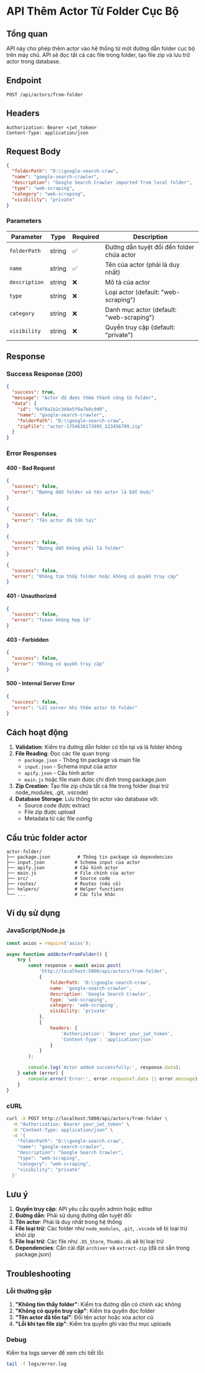 # API Thêm Actor Từ Folder Cục Bộ

## Tổng quan

API này cho phép thêm actor vào hệ thống từ một đường dẫn folder cục bộ trên máy chủ. API sẽ đọc tất cả các file trong folder, tạo file zip và lưu trữ actor trong database.

## Endpoint

```
POST /api/actors/from-folder
```

## Headers

```
Authorization: Bearer <jwt_token>
Content-Type: application/json
```

## Request Body

```json
{
  "folderPath": "D:\\google-search-craw",
  "name": "google-search-crawler",
  "description": "Google Search Crawler imported from local folder",
  "type": "web-scraping",
  "category": "web-scraping",
  "visibility": "private"
}
```

### Parameters

| Parameter | Type | Required | Description |
|-----------|------|----------|-------------|
| `folderPath` | string | ✅ | Đường dẫn tuyệt đối đến folder chứa actor |
| `name` | string | ✅ | Tên của actor (phải là duy nhất) |
| `description` | string | ❌ | Mô tả của actor |
| `type` | string | ❌ | Loại actor (default: "web-scraping") |
| `category` | string | ❌ | Danh mục actor (default: "web-scraping") |
| `visibility` | string | ❌ | Quyền truy cập (default: "private") |

## Response

### Success Response (200)

```json
{
  "success": true,
  "message": "Actor đã được thêm thành công từ folder",
  "data": {
    "id": "64f8a1b2c3d4e5f6a7b8c9d0",
    "name": "google-search-crawler",
    "folderPath": "D:\\google-search-craw",
    "zipFile": "actor-1754638173995_123456789.zip"
  }
}
```

### Error Responses

#### 400 - Bad Request
```json
{
  "success": false,
  "error": "Đường dẫn folder và tên actor là bắt buộc"
}
```

```json
{
  "success": false,
  "error": "Tên actor đã tồn tại"
}
```

```json
{
  "success": false,
  "error": "Đường dẫn không phải là folder"
}
```

```json
{
  "success": false,
  "error": "Không tìm thấy folder hoặc không có quyền truy cập"
}
```

#### 401 - Unauthorized
```json
{
  "success": false,
  "error": "Token không hợp lệ"
}
```

#### 403 - Forbidden
```json
{
  "success": false,
  "error": "Không có quyền truy cập"
}
```

#### 500 - Internal Server Error
```json
{
  "success": false,
  "error": "Lỗi server khi thêm actor từ folder"
}
```

## Cách hoạt động

1. **Validation**: Kiểm tra đường dẫn folder có tồn tại và là folder không
2. **File Reading**: Đọc các file quan trọng:
   - `package.json` - Thông tin package và main file
   - `input.json` - Schema input của actor
   - `apify.json` - Cấu hình actor
   - `main.js` hoặc file main được chỉ định trong package.json
3. **Zip Creation**: Tạo file zip chứa tất cả file trong folder (loại trừ node_modules, .git, .vscode)
4. **Database Storage**: Lưu thông tin actor vào database với:
   - Source code được extract
   - File zip được upload
   - Metadata từ các file config

## Cấu trúc folder actor

```
actor-folder/
├── package.json          # Thông tin package và dependencies
├── input.json           # Schema input của actor
├── apify.json           # Cấu hình actor
├── main.js              # File chính của actor
├── src/                 # Source code
├── routes/              # Routes (nếu có)
├── helpers/             # Helper functions
└── ...                  # Các file khác
```

## Ví dụ sử dụng

### JavaScript/Node.js

```javascript
const axios = require('axios');

async function addActorFromFolder() {
    try {
        const response = await axios.post(
            'http://localhost:5000/api/actors/from-folder',
            {
                folderPath: 'D:\\google-search-craw',
                name: 'google-search-crawler',
                description: 'Google Search Crawler',
                type: 'web-scraping',
                category: 'web-scraping',
                visibility: 'private'
            },
            {
                headers: {
                    'Authorization': 'Bearer your_jwt_token',
                    'Content-Type': 'application/json'
                }
            }
        );

        console.log('Actor added successfully:', response.data);
    } catch (error) {
        console.error('Error:', error.response?.data || error.message);
    }
}
```

### cURL

```bash
curl -X POST http://localhost:5000/api/actors/from-folder \
  -H "Authorization: Bearer your_jwt_token" \
  -H "Content-Type: application/json" \
  -d '{
    "folderPath": "D:\\google-search-craw",
    "name": "google-search-crawler",
    "description": "Google Search Crawler",
    "type": "web-scraping",
    "category": "web-scraping",
    "visibility": "private"
  }'
```

## Lưu ý

1. **Quyền truy cập**: API yêu cầu quyền admin hoặc editor
2. **Đường dẫn**: Phải sử dụng đường dẫn tuyệt đối
3. **Tên actor**: Phải là duy nhất trong hệ thống
4. **File loại trừ**: Các folder như `node_modules`, `.git`, `.vscode` sẽ bị loại trừ khỏi zip
5. **File loại trừ**: Các file như `.DS_Store`, `Thumbs.db` sẽ bị loại trừ
6. **Dependencies**: Cần cài đặt `archiver` và `extract-zip` (đã có sẵn trong package.json)

## Troubleshooting

### Lỗi thường gặp

1. **"Không tìm thấy folder"**: Kiểm tra đường dẫn có chính xác không
2. **"Không có quyền truy cập"**: Kiểm tra quyền đọc folder
3. **"Tên actor đã tồn tại"**: Đổi tên actor hoặc xóa actor cũ
4. **"Lỗi khi tạo file zip"**: Kiểm tra quyền ghi vào thư mục uploads

### Debug

Kiểm tra logs server để xem chi tiết lỗi:

```bash
tail -f logs/error.log
```
